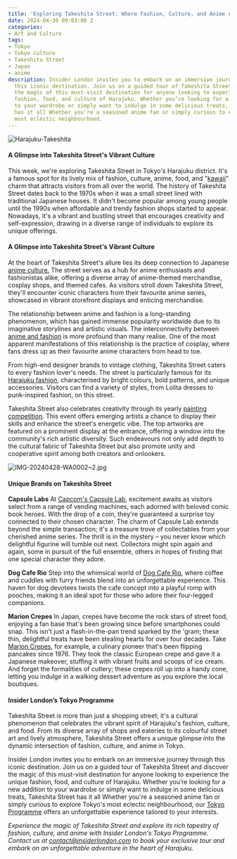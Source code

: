 ```yaml
---
title: 'Exploring Takeshita Street: Where Fashion, Culture, and Anime Collide'
date: 2024-04-30 09:03:00 Z
categories:
- Art and Culture
tags:
- Tokyo
- Tokyo culture
- Takeshita Street
- Japan
- anime
description: Insider London invites you to embark on an immersive journey through
  this iconic destination. Join us on a guided tour of Takeshita Street and discover
  the magic of this must-visit destination for anyone looking to experience the unique
  fashion, food, and culture of Harajuku. Whether you’re looking for a new addition
  to your wardrobe or simply want to indulge in some delicious treats, Takeshita Street
  has it all Whether you're a seasoned anime fan or simply curious to explore Tokyo's
  most eclectic neighbourhood.
---
```


![Harajuku-Takeshita](/uploads/IMG-20240428-WA0000~2.jpg)

#### A Glimpse into Takeshita Street's Vibrant Culture

This week, we're exploring Takeshita Street in Tokyo's Harajuku district. It's a famous spot for its lively mix of fashion, culture, anime, food, and "[kawaii](https://mymodernmet.com/kawaii-art-japanese-culture/)" charm that attracts visitors from all over the world. The history of Takeshita Street dates back to the 1970s when it was a small street lined with traditional Japanese houses. It didn't become popular among young people until the 1990s when affordable and trendy fashion shops started to appear. Nowadays, it's a vibrant and bustling street that encourages creativity and self-expression, drawing in a diverse range of individuals to explore its unique offerings.

#### A Glimpse into Takeshita Street's Vibrant Culture

At the heart of Takeshita Street's allure lies its deep connection to Japanese [anime culture.](https://ourculturemag.com/2021/10/25/the-role-of-anime-in-modern-world-culture-and-its-place-in-peoples-lives/) The street serves as a hub for anime enthusiasts and fashionistas alike, offering a diverse array of anime-themed merchandise, cosplay shops, and themed cafes. As visitors stroll down Takeshita Street, they'll encounter iconic characters from their favourite anime series, showcased in vibrant storefront displays and enticing merchandise.

The relationship between anime and fashion is a long-standing phenomenon, which has gained immense popularity worldwide due to its imaginative storylines and artistic visuals. The interconnectivity between [anime and fashion](https://vogue.sg/influence-of-anime-on-fashion/) is more profound than many realise. One of the most apparent manifestations of this relationship is the practice of cosplay, where fans dress up as their favourite anime characters from head to toe.

From high-end designer brands to vintage clothing, Takeshita Street caters to every fashion lover's needs. The street is particularly famous for its [Harajuku fashion](https://japanese-clothing.com/blogs/japanese-clothing-blog/harajuku-fashion), characterised by bright colours, bold patterns, and unique accessories. Visitors can find a variety of styles, from Lolita dresses to punk-inspired fashion, on this street.

Takeshita Street also celebrates creativity through its yearly [painting competition](https://takeshita-street.com). This event offers emerging artists a chance to display their skills and enhance the street's energetic vibe. The top artworks are featured on a prominent display at the entrance, offering a window into the community's rich artistic diversity. Such endeavours not only add depth to the cultural fabric of Takeshita Street but also promote unity and cooperative spirit among both creators and onlookers.

![IMG-20240428-WA0002~2.jpg](/uploads/IMG-20240428-WA0002~2.jpg)

#### Unique Brands on Takeshita Street

**Capsule Labs**
At [Capcom's Capsule Lab](https://www.capcom.co.jp/amusement/game/shop/capsule/), excitement awaits as visitors select from a range of vending machines, each adorned with beloved comic book heroes. With the drop of a coin, they're guaranteed a surprise toy connected to their chosen character. The charm of Capsule Lab extends beyond the simple transaction; it's a treasure trove of collectables from your cherished anime series. The thrill is in the mystery – you never know which delightful figurine will tumble out next. Collectors might spin again and again, some in pursuit of the full ensemble, others in hopes of finding that one special character they adore.

**Dog Cafe Rio**
Step into the whimsical world of [Dog Cafe Rio](https://rio-corp.jp/shops/harajuku/), where coffee and cuddles with furry friends blend into an unforgettable experience. This haven for dog devotees twists the cafe concept into a playful romp with pooches, making it an ideal spot for those who adore their four-legged companions.

**Marion Crepes**
In Japan, crepes have become the rock stars of street food, enjoying a fan base that's been growing since before smartphones could snap. This isn't just a flash-in-the-pan trend sparked by the 'gram; these thin, delightful treats have been stealing hearts for over four decades. Take [Marion Crepes](https://www.happyjappy.com/blog/marion-crepes.htm), for example, a culinary pioneer that's been flipping pancakes since 1976. They took the classic European crepe and gave it a Japanese makeover, stuffing it with vibrant fruits and scoops of ice cream. And forget the formalities of cutlery; these crepes roll up into a handy cone, letting you indulge in a walking dessert adventure as you explore the local boutiques.

#### Insider London’s Tokyo Programme

Takeshita Street is more than just a shopping street; it's a cultural phenomenon that celebrates the vibrant spirit of Harajuku's fashion, culture, and food. From its diverse array of shops and eateries to its colourful street art and lively atmosphere, Takeshita Street offers a unique glimpse into the dynamic intersection of fashion, culture, and anime in Tokyo.

Insider London invites you to embark on an immersive journey through this iconic destination. Join us on a guided tour of Takeshita Street and discover the magic of this must-visit destination for anyone looking to experience the unique fashion, food, and culture of Harajuku. Whether you’re looking for a new addition to your wardrobe or simply want to indulge in some delicious treats, Takeshita Street has it all Whether you're a seasoned anime fan or simply curious to explore Tokyo's most eclectic neighbourhood, our [Tokyo Programme](https://www.insiderlondon.com/asia/tokyo/) offers an unforgettable experience tailored to your interests.

*Experience the magic of Takeshita Street and explore its rich tapestry of fashion, culture, and anime with Insider London's Tokyo Programme. Contact us at [contact@insiderlondon.com](mailto:contact@insiderlondon.com) to book your exclusive tour and embark on an unforgettable adventure in the heart of Harajuku.*

